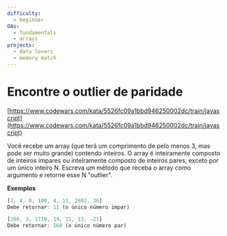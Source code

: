 ```yaml
---
difficulty:
  - beginner
OAs:
  - fundamentals
  - arrays
projects:
  - data lovers
  - memory match
---
```


# Encontre o outlier de paridade

[https://www.codewars.com/kata/5526fc09a1bbd946250002dc/train/javascript](https://www.codewars.com/kata/5526fc09a1bbd946250002dc/train/javascript)

Você recebe um array (que terá um comprimento de pelo menos 3, mas pode ser
muito grande) contendo inteiros. O array é inteiramente composto de inteiros
ímpares ou inteiramente composto de inteiros pares, exceto por um único
inteiro N. Escreva um método que receba o array como argumento e retorne
esse N "outlier".

__Exemplos__

```js
[2, 4, 0, 100, 4, 11, 2602, 36]
Debe retornar: 11 (o único número impar)

[160, 3, 1719, 19, 11, 13, -21]
Debe retornar: 160 (o único número par)
```

